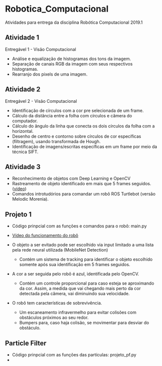 # Robotica_Computacional
Atividades para entrega da disciplina Robótica Computacional 2019.1
## Atividade 1
Entregável 1 - Visão Computacional
* Análise e equalização de histogramas dos tons da imagem.
* Separação de canais RGB da imagem com seus respectivos histogramas.
* Rearranjo dos pixels de uma imagem.
## Atividade 2
Entregável 2 - Visão Computacional
* Identificação de círculos com a cor pre selecionada de um frame.
* Cálculo da distância entre a folha com círculos e câmera do computador.
* Cálculo do ângulo da linha que conecta os dois círculos da folha com a horizontal.
* Desenho de centro e contorno sobre círculos de cor específicas (filtragem), usando transformada de Hough.
* Identificação de imagens/escritas específicas em um frame por meio da técnica SIFT.
## Atividade 3
* Reconhecimento de objetos com Deep Learning e OpenCV
* Rastreamento de objeto identificado em mais que 5 frames seguidos. ([vídeo](https://youtu.be/UlR5qervZN4))
* Comandos introtudórios para comandar um robô ROS Turtlebot (versão Melodic Morenia).

## Projeto 1
* Código prinpcial com as funções e comandos para o robô: main.py <br />
* [Vídeo do funcionamento do robô](https://youtu.be/hs9sVoCzdCU) <br />

* O objeto a ser evitado pode ser escolhido via input limitado a uma lista pela rede neural utilizada (MobileNet Detection)
  * Contém um sistema de tracking para identificar o objeto escolhido somente após sua identificação em 5 frames seguidos.

* A cor a ser seguida pelo robô é azul, identificada pelo OpenCV.
  * Contém um controle proporcional para caso esteja se aproximando da cor. Assim, a medida que vai chegando mais perto da cor detectada pela câmera, vai diminuindo sua velocidade.

* O robô tem características de sobrevivência.
  * Um escaneamento infravermelho para evitar colisões com obstáculos próximos ao seu redor.
  * Bumpers para, caso haja colisão, se movimentar para desviar do obstáculo.

## Particle Filter
* Código prinpcial com as funções das partículas: projeto_pf.py <br />
*  <br />
